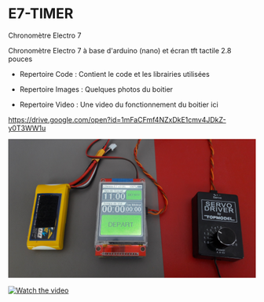 # E7-TIMER
Chronomètre Electro 7

Chronomètre Electro 7 à base d'arduino (nano) et écran tft tactile 2.8 pouces

- Repertoire Code :
Contient le code et les librairies utilisées

- Repertoire Images :
Quelques photos du boitier

- Repertoire Video :
Une video du fonctionnement du boitier ici

https://drive.google.com/open?id=1mFaCFmf4NZxDkE1cmv4JDkZ-y0T3WW1u

![alt text](https://raw.githubusercontent.com/sminisini/E7-TIMER/master/Images/20180519_115901.jpg)

[![Watch the video](https://raw.github.com/GabLeRoux/WebMole/master/ressources/WebMole_Youtube_Video.png)](http://youtu.be/vt5fpE0bzSY)

